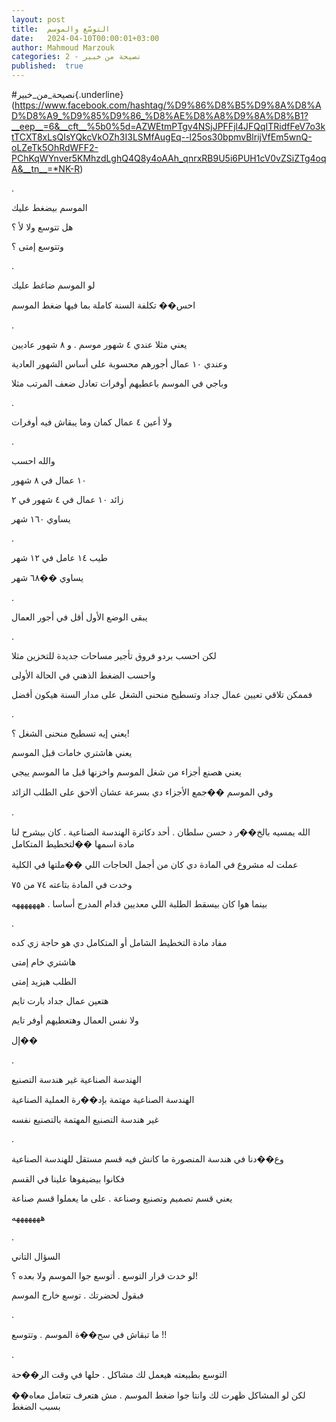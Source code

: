 ```yaml
---
layout: post
title:  التوسّع والموسم
date:   2024-04-10T00:00:01+03:00
author: Mahmoud Marzouk
categories: 2 - نصيحة من خبير
published:  true
---
```

\#نصيحة_من_خبير{.underline}(https://www.facebook.com/hashtag/%D9%86%D8%B5%D9%8A%D8%AD%D8%A9_%D9%85%D9%86_%D8%AE%D8%A8%D9%8A%D8%B1?__eep__=6&__cft__%5b0%5d=AZWEtmPTgv4NSjJPFFjl4JFQqITRidfFeV7o3ktTCXT8xLsQIsYQkcVkOZh3I3LSMfAugEq--l25os30bpmvBlrijVfEm5wnQ-oLZeTk5OhRdWFF2-PChKqWYnver5KMhzdLghQ4Q8y4oAAh_qnrxRB9U5i6PUH1cV0vZSiZTg4oqA&__tn__=*NK-R)

.

الموسم بيضغط عليك

هل تتوسع ولا لأ ؟

وتتوسع إمتى ؟

.

لو الموسم ضاغط عليك

احس�� تكلفة السنة كاملة بما فيها ضغط الموسم

.

يعني مثلا عندي ٤ شهور موسم . و ٨ شهور عاديين

وعندي ١٠ عمال أجورهم محسوبة على أساس الشهور العادية

وباجي في الموسم باعطيهم أوفرات تعادل ضعف المرتب مثلا

.

ولا أعين ٤ عمال كمان وما يبقاش فيه أوفرات

.

والله احسب

١٠ عمال في ٨ شهور

زائد ١٠ عمال في ٤ شهور في ٢

يساوي ١٦٠ شهر

.

طيب ١٤ عامل في ١٢ شهر

يساوي ��٦٨ شهر

.

يبقى الوضع الأول أقل في أجور العمال

.

لكن احسب بردو فروق تأجير مساحات جديدة للتخزين مثلا

واحسب الضغط الذهني في الحالة الأولى

فممكن تلاقي تعيين عمال جداد وتسطيح منحنى الشغل على مدار السنة هيكون
أفضل

.

يعني إيه تسطيح منحنى الشغل ؟!

يعني هاشتري خامات قبل الموسم

يعني هصنع أجزاء من شغل الموسم واخزنها قبل ما الموسم ييجي

وفي الموسم ��جمع الأجزاء دي بسرعة عشان ألاحق على الطلب
الزائد

.

الله يمسيه بالخ��ر د حسن سلطان . أحد دكاترة الهندسة الصناعية . كان بيشرح
لنا مادة اسمها ��لتخطيط المتكامل

عملت له مشروع في المادة دي كان من أجمل الحاجات اللي ��ملتها في
الكلية

وخدت في المادة بتاعته ٧٤ من ٧٥

بينما هوا كان بيسقط الطلبة اللي معديين قدام المدرج أساسا .
هههههههه

.

مفاد مادة التخطيط الشامل أو المتكامل دي هو حاجة زي كده

هاشتري خام إمتى

الطلب هيزيد إمتى

هتعين عمال جداد بارت تايم

ولا نفس العمال وهتعطيهم أوفر تايم

إل��

.

الهندسة الصناعية غير هندسة التصنيع

الهندسة الصناعية مهتمة بإد��رة العملية الصناعية

غير هندسة التصنيع المهتمة بالتصنيع نفسه

.

وع��دنا في هندسة المنصورة ما كانش فيه قسم مستقل للهندسة
الصناعية

فكانوا بيضيفوها علينا في القسم

يعني قسم تصميم وتصنيع وصناعة . على ما يعملوا قسم صناعة

هههههههه

.

السؤال التاني

لو خدت قرار التوسع . أتوسع جوا الموسم ولا بعده ؟!

فبقول لحضرتك . توسع خارج الموسم

.

ما تبقاش في سح��ة الموسم . وتتوسع !!

.

التوسع بطبيعته هيعمل لك مشاكل . حلها في وقت الر��حة

لكن لو المشاكل ظهرت لك وانتا جوا ضغط الموسم . مش هتعرف تتعامل معاه��
بسبب الضغط
